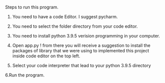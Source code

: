 Steps to run this program.

1. You need to have a code Editor. I suggest pycharm.

2. You need to select the folder directory from your code editor.

3. You need to install python 3.9.5 verision programming in your computer.

4. Open app.py ! from there you will receive a suggestion to install the packages of library 
that we were using to implemented this project inside code editor on the top left. 

5. Select your code interpreter that lead to your python 3.9.5 directory

6.Run the program. 

